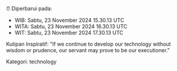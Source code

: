 ⏰ Diperbarui pada:
- WIB: Sabtu, 23 November 2024 15.30.13 UTC
- WITA: Sabtu, 23 November 2024 16.30.13 UTC
- WIT: Sabtu, 23 November 2024 17.30.13 UTC

Kutipan Inspiratif:
"If we continue to develop our technology without wisdom or prudence, our servant may prove to be our executioner."


Kategori: technology

